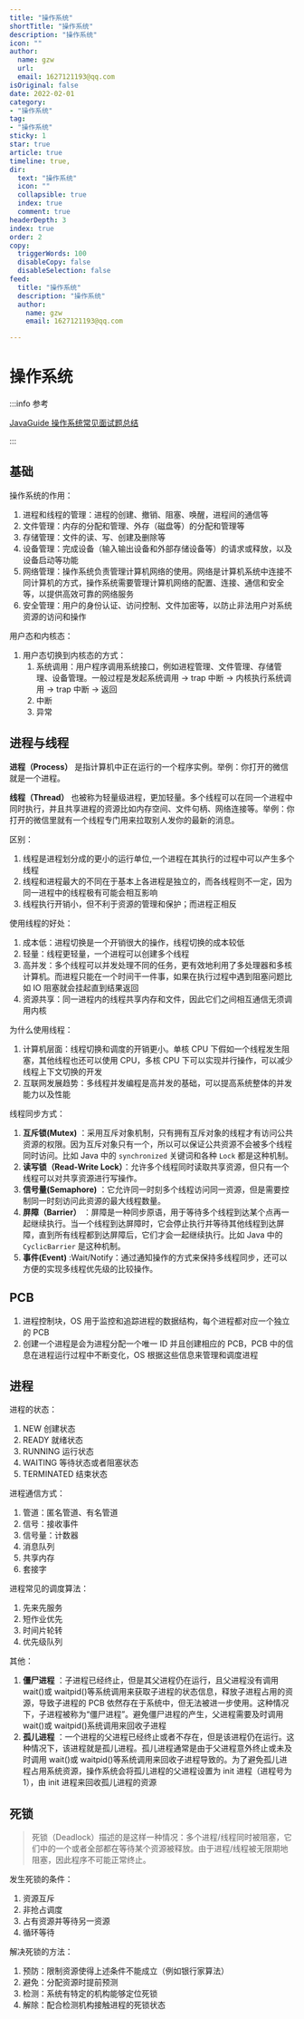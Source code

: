 ```yaml
---
title: "操作系统"
shortTitle: "操作系统"
description: "操作系统"
icon: ""
author: 
  name: gzw
  url: 
  email: 1627121193@qq.com
isOriginal: false
date: 2022-02-01
category: 
- "操作系统"
tag:
- "操作系统"
sticky: 1
star: true
article: true
timeline: true,
dir:
  text: "操作系统"
  icon: ""
  collapsible: true
  index: true
  comment: true
headerDepth: 3
index: true
order: 2
copy:
  triggerWords: 100
  disableCopy: false
  disableSelection: false
feed:
  title: "操作系统"
  description: "操作系统"
  author:
    name: gzw
    email: 1627121193@qq.com

---
```






# 操作系统

:::info 参考

[JavaGuide 操作系统常见面试题总结](https://javaguide.cn/cs-basics/operating-system/operating-system-basic-questions-01.html#%E7%B3%BB%E7%BB%9F%E8%B0%83%E7%94%A8)

:::



## 基础

操作系统的作用：

1. 进程和线程的管理：进程的创建、撤销、阻塞、唤醒，进程间的通信等
2. 文件管理：内存的分配和管理、外存（磁盘等）的分配和管理等
3. 存储管理：文件的读、写、创建及删除等
4. 设备管理：完成设备（输入输出设备和外部存储设备等）的请求或释放，以及设备启动等功能
5. 网络管理：操作系统负责管理计算机网络的使用。网络是计算机系统中连接不同计算机的方式，操作系统需要管理计算机网络的配置、连接、通信和安全等，以提供高效可靠的网络服务
6. 安全管理：用户的身份认证、访问控制、文件加密等，以防止非法用户对系统资源的访问和操作



用户态和内核态：

1. 用户态切换到内核态的方式：
   1. 系统调用：用户程序调用系统接口，例如进程管理、文件管理、存储管理、设备管理。一般过程是发起系统调用 -> trap 中断 -> 内核执行系统调用 -> trap 中断 -> 返回
   2. 中断
   3. 异常





## 进程与线程

**进程（Process）** 是指计算机中正在运行的一个程序实例。举例：你打开的微信就是一个进程。

**线程（Thread）** 也被称为轻量级进程，更加轻量。多个线程可以在同一个进程中同时执行，并且共享进程的资源比如内存空间、文件句柄、网络连接等。举例：你打开的微信里就有一个线程专门用来拉取别人发你的最新的消息。

区别：

1. 线程是进程划分成的更小的运行单位,一个进程在其执行的过程中可以产生多个线程
2. 线程和进程最大的不同在于基本上各进程是独立的，而各线程则不一定，因为同一进程中的线程极有可能会相互影响
3. 线程执行开销小，但不利于资源的管理和保护；而进程正相反

使用线程的好处：

1. 成本低：进程切换是一个开销很大的操作，线程切换的成本较低
2. 轻量：线程更轻量，一个进程可以创建多个线程
3. 高并发：多个线程可以并发处理不同的任务，更有效地利用了多处理器和多核计算机。而进程只能在一个时间干一件事，如果在执行过程中遇到阻塞问题比如 IO 阻塞就会挂起直到结果返回
4. 资源共享：同一进程内的线程共享内存和文件，因此它们之间相互通信无须调用内核

为什么使用线程：

1. 计算机层面：线程切换和调度的开销更小。单核 CPU 下假如一个线程发生阻塞，其他线程也还可以使用 CPU，多核 CPU 下可以实现并行操作，可以减少线程上下文切换的开发
2. 互联网发展趋势：多线程并发编程是高并发的基础，可以提高系统整体的并发能力以及性能

线程同步方式：

1. **互斥锁(Mutex)** ：采用互斥对象机制，只有拥有互斥对象的线程才有访问公共资源的权限。因为互斥对象只有一个，所以可以保证公共资源不会被多个线程同时访问。比如 Java 中的 `synchronized` 关键词和各种 `Lock` 都是这种机制。
2. **读写锁（Read-Write Lock）**：允许多个线程同时读取共享资源，但只有一个线程可以对共享资源进行写操作。
3. **信号量(Semaphore)** ：它允许同一时刻多个线程访问同一资源，但是需要控制同一时刻访问此资源的最大线程数量。
4. **屏障（Barrier）** ：屏障是一种同步原语，用于等待多个线程到达某个点再一起继续执行。当一个线程到达屏障时，它会停止执行并等待其他线程到达屏障，直到所有线程都到达屏障后，它们才会一起继续执行。比如 Java 中的 `CyclicBarrier` 是这种机制。
5. **事件(Event)** :Wait/Notify：通过通知操作的方式来保持多线程同步，还可以方便的实现多线程优先级的比较操作。





## PCB

1. 进程控制块，OS 用于监控和追踪进程的数据结构，每个进程都对应一个独立的 PCB
2. 创建一个进程是会为进程分配一个唯一 ID 并且创建相应的 PCB，PCB 中的信息在进程运行过程中不断变化，OS 根据这些信息来管理和调度进程





## 进程

进程的状态：

1. NEW 创建状态
2. READY 就绪状态
3. RUNNING 运行状态
4. WAITING 等待状态或者阻塞状态
5. TERMINATED 结束状态

进程通信方式：

1. 管道：匿名管道、有名管道
2. 信号：接收事件
3. 信号量：计数器
4. 消息队列
5. 共享内存
6. 套接字

进程常见的调度算法：

1. 先来先服务
2. 短作业优先
3. 时间片轮转
4. 优先级队列

其他：

1. **僵尸进程** ：子进程已经终止，但是其父进程仍在运行，且父进程没有调用 wait()或 waitpid()等系统调用来获取子进程的状态信息，释放子进程占用的资源，导致子进程的 PCB 依然存在于系统中，但无法被进一步使用。这种情况下，子进程被称为“僵尸进程”。避免僵尸进程的产生，父进程需要及时调用 wait()或 waitpid()系统调用来回收子进程
2. **孤儿进程** ：一个进程的父进程已经终止或者不存在，但是该进程仍在运行。这种情况下，该进程就是孤儿进程。孤儿进程通常是由于父进程意外终止或未及时调用 wait()或 waitpid()等系统调用来回收子进程导致的。为了避免孤儿进程占用系统资源，操作系统会将孤儿进程的父进程设置为 init 进程（进程号为 1），由 init 进程来回收孤儿进程的资源





## 死锁

> 死锁（Deadlock）描述的是这样一种情况：多个进程/线程同时被阻塞，它们中的一个或者全部都在等待某个资源被释放。由于进程/线程被无限期地阻塞，因此程序不可能正常终止。

发生死锁的条件：

1. 资源互斥
2. 非抢占调度
3. 占有资源并等待另一资源
4. 循环等待

解决死锁的方法：

1. 预防：限制资源使得上述条件不能成立（例如银行家算法）
2. 避免：分配资源时提前预测
3. 检测：系统有特定的机构能够定位死锁
4. 解除：配合检测机构接触进程的死锁状态
